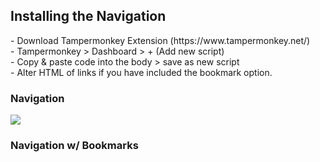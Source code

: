 <h2>Installing the Navigation</h2>
 <p>
 - Download Tampermonkey Extension (https://www.tampermonkey.net/)
<br>- Tampermonkey > Dashboard > + (Add new script)
<br>- Copy & paste code into the body > save as new script
<br>- Alter HTML of links if you have included the bookmark option.

<h3>Navigation</h3>
<a href="https://raw.githubusercontent.com/neopets-fixes/neopets_code/main/Navigation_Script/Nav_Beta.js"><img src="https://github.com/w35l3y/userscripts/raw/master/resources/image/install_button.jpg"></a>

<h3>Navigation w/ Bookmarks</h3>
